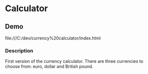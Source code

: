 ﻿# Calculator
## Demo
file:///C:/dev/currency%20calculator/index.html
### Description
First version of the currency calculator. 
There are three currencies to choose from: euro, dollar and British pound.
